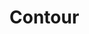 # Contour
    
<ClientOnly>
    <hpcc-vitepress style="width:100%;height:600px">
        <div id="placeholder" style="width:100%;height:600px">
        </div>
        <script type="module">
            import { randomNormal as d3RandomNormal } from "d3-random";
            import { range as d3Range } from "d3-array";
            import { Contour } from "@hpcc-js/chart";
            
            const randomX = d3RandomNormal(200, 80);
            const randomY = d3RandomNormal(200, 80);
            const points = d3Range(2000).map(function () { return [randomX(), randomY()]; });
            
            new Contour()
                .target("target")
                .columns(["x", "y"])
                .data(points)
                .xAxisType("linear")
                .yAxisType("linear")
                .contourBandwidth(8)
                .render()
                ;
            
        </script>
    </hpcc-vitepress>
</ClientOnly>


## Events

### click

_Emitted whenever the user clicks on a data element._

### dblclick

_Emitted whenever the user double-clicks on a data element._


## More Examples

<ClientOnly>
    <hpcc-vitepress style="width:100%;height:600px">
        <div id="placeholder" style="width:100%;height:600px">
        </div>
        <script type="module">
            import { Contour } from "@hpcc-js/chart";
            
            new Contour()
                .target("target")
                .columns(["X", "Y"])
                .data([
                    [13, 144],
                    [21, 89],
                    [34, 55],
                    [55, 34],
                    [89, 21],
                    [144, 13]
                ])
                .paletteID("Plasma")
                .contourBandwidth(30)
                .contourStrokeColor("#333")
                .xAxisFocus(true)
                .render()
                ;
            
        </script>
    </hpcc-vitepress>
</ClientOnly>

<ClientOnly>
    <hpcc-vitepress style="width:100%;height:600px">
        <div id="placeholder" style="width:100%;height:600px">
        </div>
        <script type="module">
            import { Contour } from "@hpcc-js/chart";
            
            new Contour()
                .target("target")
                .columns(["A", "B"])
                .data([
                    [10, 10],
                    [20, 20],
                    [20, 30],
                    [30, 20],
                    [40, 30],
                    [30, 40],
                    [10, 20],
                    [20, 10]
                ])
                .contourBandwidth(80)
                .contourStrokeWidth(0)
                .render()
                ;
            
        </script>
    </hpcc-vitepress>
</ClientOnly>

<ClientOnly>
    <hpcc-vitepress style="width:100%;height:600px">
        <div id="placeholder" style="width:100%;height:600px">
        </div>
        <script type="module">
            import { Contour } from "@hpcc-js/chart";
            
            new Contour()
                .target("target")
                .columns(["A", "B"])
                .data([
                    [10, 10],
                    [20, 20],
                    [20, 30],
                    [30, 20],
                    [40, 30],
                    [30, 40],
                    [10, 20],
                    [20, 10]
                ])
                .showContourFill(false)
                .contourBandwidth(80)
                .contourStrokeWidth(3)
                .render()
                ;
            
        </script>
    </hpcc-vitepress>
</ClientOnly>

<ClientOnly>
    <hpcc-vitepress style="width:100%;height:600px">
        <div id="placeholder" style="width:100%;height:600px">
        </div>
        <script type="module">
            import { Contour, Scatter, XYAxis } from "@hpcc-js/chart";
            import { randomNormal as d3RandomNormal } from "d3-random";
            import { range as d3Range } from "d3-array";
            
            const randomX = d3RandomNormal(200, 80);
            const randomY = d3RandomNormal(2000, 20);
            const points = d3Range(800).map(function () { return [randomX(), randomY()]; });
            
            const chart4 = new XYAxis()
                .layers([
                    new Contour().contourBandwidth(8),
                    new Scatter()
                ])
                .target("target")
                .columns(["x", "y"])
                .data(points)
                .xAxisType("linear")
                .yAxisType("linear")
                .render()
                ;
            
        </script>
    </hpcc-vitepress>
</ClientOnly>

